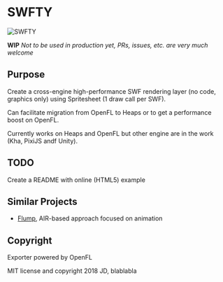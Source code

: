 # SWFTY

![SWFTY](https://github.com/starburst997/SWFTY/raw/master/ref/swfty.gif)

**WIP** *Not to be used in production yet, PRs, issues, etc. are very much welcome*

## Purpose
Create a cross-engine high-performance SWF rendering layer (no code, graphics only) using Spritesheet (1 draw call per SWF).

Can facilitate migration from OpenFL to Heaps or to get a performance boost on OpenFL.

Currently works on Heaps and OpenFL but other engine are in the work (Kha, PixiJS andf Unity).

## TODO
Create a README with online (HTML5) example

## Similar Projects

* [Flump](https://github.com/tconkling/flump), AIR-based approach focused on animation

## Copyright
Exporter powered by OpenFL

MIT license and copyright 2018 JD, blablabla
